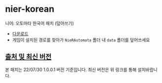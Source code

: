 # nier-korean
니어: 오토마타 한국어 패치 (덮어쓰기)
- [다운로드](https://github.com/continuecoin/nier-korean/releases/download/v1.0.0.1/data.zip)
- 게임이 설치된 경로를 찾아가 `NieRAutomata` 폴더 내 `data` 폴더를 덮어쓰세요

## [출처 및 최신 버전](https://blog.naver.com/aiden1212356/222834163725)
본 패치는 22/07/30 1.0.0.1 버전 기준입니다. 최신 버전은 위 링크를 통해 설치바랍니다.
